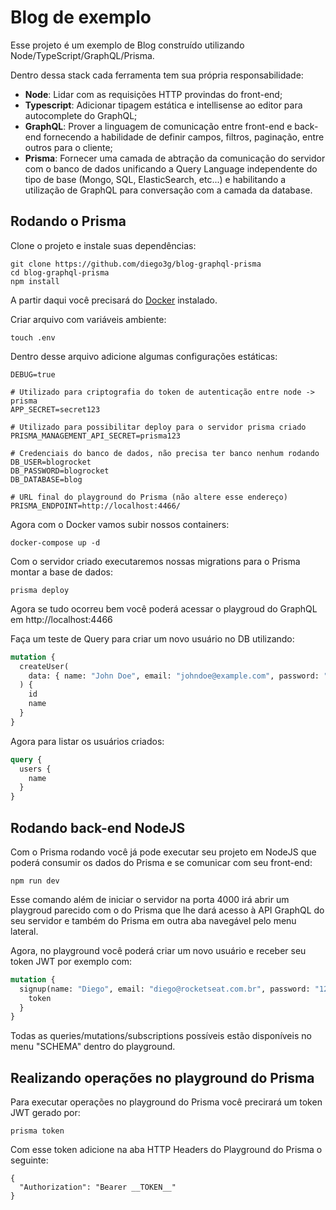 # Blog de exemplo

Esse projeto é um exemplo de Blog construído utilizando Node/TypeScript/GraphQL/Prisma.

Dentro dessa stack cada ferramenta tem sua própria responsabilidade:

- **Node**: Lidar com as requisições HTTP provindas do front-end;
- **Typescript**: Adicionar tipagem estática e intellisense ao editor para autocomplete do GraphQL;
- **GraphQL**: Prover a linguagem de comunicação entre front-end e back-end fornecendo a habilidade de definir campos, filtros, paginação, entre outros para o cliente;
- **Prisma**: Fornecer uma camada de abtração da comunicação do servidor com o banco de dados unificando a Query Language independente do tipo de base (Mongo, SQL, ElasticSearch, etc...) e habilitando a utilização de GraphQL para conversação com a camada da database.

## Rodando o Prisma

Clone o projeto e instale suas dependências:

```
git clone https://github.com/diego3g/blog-graphql-prisma
cd blog-graphql-prisma
npm install
```

A partir daqui você precisará do [Docker](https://www.docker.com/) instalado.

Criar arquivo com variáveis ambiente:

```
touch .env
```

Dentro desse arquivo adicione algumas configurações estáticas:

```
DEBUG=true

# Utilizado para criptografia do token de autenticação entre node -> prisma
APP_SECRET=secret123

# Utilizado para possibilitar deploy para o servidor prisma criado
PRISMA_MANAGEMENT_API_SECRET=prisma123

# Credenciais do banco de dados, não precisa ter banco nenhum rodando
DB_USER=blogrocket
DB_PASSWORD=blogrocket
DB_DATABASE=blog

# URL final do playground do Prisma (não altere esse endereço)
PRISMA_ENDPOINT=http://localhost:4466/
```

Agora com o Docker vamos subir nossos containers:

```
docker-compose up -d
```

Com o servidor criado executaremos nossas migrations para o Prisma montar a base de dados:

```
prisma deploy
```

Agora se tudo ocorreu bem você poderá acessar o playgroud do GraphQL em http://localhost:4466

Faça um teste de Query para criar um novo usuário no DB utilizando:

```graphql
mutation {
  createUser(
    data: { name: "John Doe", email: "johndoe@example.com", password: "123456" }
  ) {
    id
    name
  }
}
```

Agora para listar os usuários criados:

```graphql
query {
  users {
    name
  }
}
```

## Rodando back-end NodeJS

Com o Prisma rodando você já pode executar seu projeto em NodeJS que poderá consumir os dados do Prisma e se comunicar com seu front-end:

```
npm run dev
```

Esse comando além de iniciar o servidor na porta 4000 irá abrir um playgroud parecido com o do Prisma que lhe dará acesso à API GraphQL do seu servidor e também do Prisma em outra aba navegável pelo menu lateral.

Agora, no playground você poderá criar um novo usuário e receber seu token JWT por exemplo com:

```graphql
mutation {
  signup(name: "Diego", email: "diego@rocketseat.com.br", password: "123456") {
    token
  }
}
```

Todas as queries/mutations/subscriptions possíveis estão disponíveis no menu "SCHEMA" dentro do playground.

## Realizando operações no playground do Prisma

Para executar operações no playground do Prisma você precirará um token JWT gerado por:

```
prisma token
```

Com esse token adicione na aba HTTP Headers do Playground do Prisma o seguinte:

```
{
  "Authorization": "Bearer __TOKEN__"
}
```
